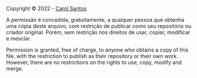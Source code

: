 Copyright © 2022 - [Carol Santos](https://github.com/carolsvntos)

A permissão é concedida, gratuitamente, a qualquer pessoa que obtenha uma cópia deste arquivo, com restrição de publicar como seu repositório ou criador original. Porém, sem restrição nos direitos de usar, copiar, modificar e mesclar.

Permission is granted, free of charge, to anyone who obtains a copy of this file, with the restriction to publish as their repository or their own work. However, there are no restrictions on the rights to use, copy, modify and merge.
